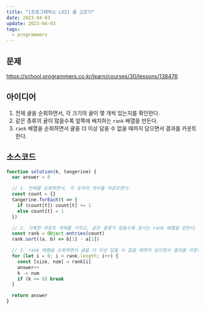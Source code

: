 ```yaml
---
title: "[프로그래머스 LV2] 귤 고르기"
date: 2023-04-03
update: 2023-04-03
tags:
  - programmers
---
```


## 문제
https://school.programmers.co.kr/learn/courses/30/lessons/138476

## 아이디어
1. 전체 귤을 순회하면서, 각 크기의 귤이 몇 개씩 있는지를 확인한다.
2. 같은 종류의 귤이 많을수록 앞쪽에 배치하는 `rank` 배열을 만든다.
3. `rank` 배열을 순회하면서 귤을 더 이상 담을 수 없을 때까지 담으면서 결과를 카운트한다.

## 소스코드
```js
function solution(k, tangerine) {
  var answer = 0

  // 1. 전체를 순회하면서, 각 숫자의 갯수를 카운트한다.
  const count = {}
  tangerine.forEach(t => {
    if (count[t]) count[t] += 1
    else count[t] = 1
  })

  // 2. 기록한 카운트 객체를 가지고, 같은 종류가 많을수록 앞서는 rank 배열을 만든다.
  const rank = Object.entries(count)
  rank.sort((a, b) => b[1] - a[1])

  // 3. rank 배열을 순회하면서 귤을 더 이상 담을 수 없을 때까지 담으면서 결과를 카운트한다.
  for (let i = 0; i < rank.length; i++) {
    const [size, num] = rank[i]
    answer++
    k -= num
    if (k <= 0) break
  }

  return answer
}
```
